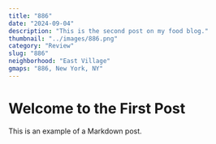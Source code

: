 ```yaml
---
title: "886"
date: "2024-09-04"
description: "This is the second post on my food blog."
thumbnail: "../images/886.png"
category: "Review"
slug: "886"
neighborhood: "East Village"
gmaps: "886, New York, NY"
---
```


# Welcome to the First Post

This is an example of a Markdown post.

